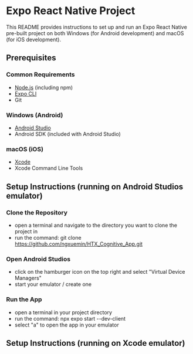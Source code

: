 # Expo React Native Project

This README provides instructions to set up and run an Expo React Native pre-built project on both Windows (for Android development) and macOS (for iOS development).

## Prerequisites

### Common Requirements
- [Node.js](https://nodejs.org/) (including npm)
- [Expo CLI](https://docs.expo.dev/get-started/installation/)
- Git

### Windows (Android)
- [Android Studio](https://developer.android.com/studio)
- Android SDK (included with Android Studio)

### macOS (iOS)
- [Xcode](https://developer.apple.com/xcode/)
- Xcode Command Line Tools

## Setup Instructions (running on Android Studios emulator)

### Clone the Repository
- open a terminal and navigate to the directory you want to clone the project in
- run the command: git clone https://github.com/ngxuemin/HTX_Cognitive_App.git

### Open Android Studios 
- click on the hamburger icon on the top right and select "Virtual Device Managers"
- start your emulator / create one

### Run the App
- open a terminal in your project directory
- run the command: npx expo start --dev-client
- select "a" to open the app in your emulator

## Setup Instructions (running on Xcode emulator)
